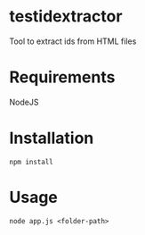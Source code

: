 # testidextractor
Tool to extract ids from HTML files

# Requirements
NodeJS 

# Installation
`npm install`

# Usage
`node app.js <folder-path>`
